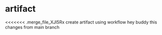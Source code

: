 # artifact
<<<<<<< .merge_file_XJl5Rx
create artifact using workflow 
hey buddy this changes from main branch

